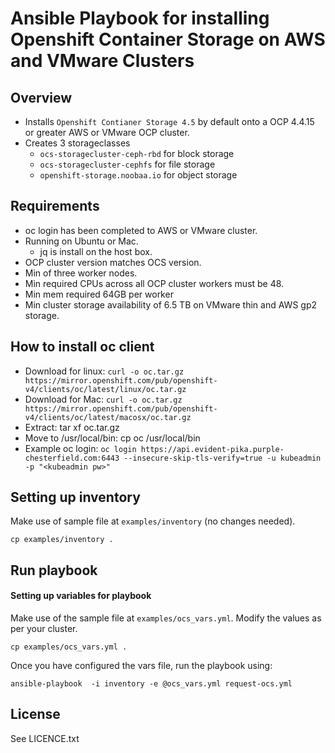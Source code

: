 # Ansible Playbook for installing Openshift Container Storage on AWS and VMware Clusters

## Overview


- Installs `Openshift Contianer Storage 4.5` by default onto a OCP 4.4.15 or greater AWS or VMware OCP cluster.
- Creates 3 storageclasses
   - `ocs-storagecluster-ceph-rbd` for block storage
   - `ocs-storagecluster-cephfs` for file storage
   - `openshift-storage.noobaa.io` for object storage


## Requirements

  - oc login has been completed to AWS or VMware cluster.
  - Running on Ubuntu or Mac.
    - jq is install on the host box.
  - OCP cluster version matches OCS version.
  - Min of three worker nodes.
  - Min required CPUs across all OCP cluster workers must be 48.
  - Min mem required 64GB per worker
  - Min cluster storage availability of 6.5 TB on VMware thin and AWS gp2 storage.

## How to install oc client

  - Download for linux: `curl -o oc.tar.gz https://mirror.openshift.com/pub/openshift-v4/clients/oc/latest/linux/oc.tar.gz`
  - Download for Mac: `curl -o oc.tar.gz https://mirror.openshift.com/pub/openshift-v4/clients/oc/latest/macosx/oc.tar.gz`
  - Extract: tar xf oc.tar.gz
  - Move to /usr/local/bin: cp oc /usr/local/bin
  - Example oc login: `oc login https://api.evident-pika.purple-chesterfield.com:6443 --insecure-skip-tls-verify=true -u kubeadmin -p "<kubeadmin pw>"`


## Setting up inventory

Make use of sample file at `examples/inventory` (no changes needed).

```
cp examples/inventory .
```

## Run playbook

#### Setting up variables for playbook

Make use of the sample file at `examples/ocs_vars.yml`. Modify the values as per your cluster.

```
cp examples/ocs_vars.yml .
```

Once you have configured the vars file, run the playbook using:

```
ansible-playbook  -i inventory -e @ocs_vars.yml request-ocs.yml
```

License
-------

See LICENCE.txt
